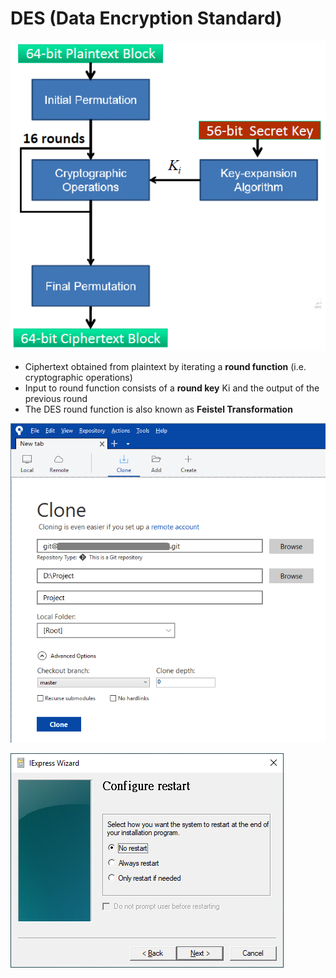 # DES \(Data Encryption Standard\)

![](../../.gitbook/assets/image%20%287%29.png)

* Ciphertext obtained from plaintext by iterating a **round function** \(i.e. cryptographic operations\) 
* Input to round function consists of a **round key** Ki and the output of the previous round 
* The DES round function is also known as **Feistel Transformation**



![](../../.gitbook/assets/image%20%2898%29.png)

![](../../.gitbook/assets/image%20%2897%29.png)

